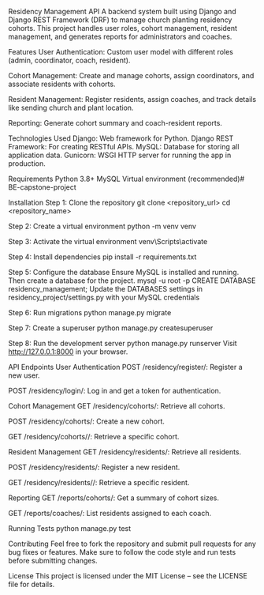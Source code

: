 Residency Management API
A backend system built using Django and Django REST Framework (DRF) to manage church planting residency cohorts. This project handles user roles, cohort management, resident management, and generates reports for administrators and coaches.

Features
User Authentication: Custom user model with different roles (admin, coordinator, coach, resident).

Cohort Management: Create and manage cohorts, assign coordinators, and associate residents with cohorts.

Resident Management: Register residents, assign coaches, and track details like sending church and plant location.

Reporting: Generate cohort summary and coach-resident reports.

Technologies Used
Django: Web framework for Python.
Django REST Framework: For creating RESTful APIs.
MySQL: Database for storing all application data.
Gunicorn: WSGI HTTP server for running the app in production.

Requirements
Python 3.8+
MySQL
Virtual environment (recommended)# BE-capstone-project

Installation
Step 1: Clone the repository
git clone <repository_url>
cd <repository_name>

Step 2: Create a virtual environment
python -m venv venv

Step 3: Activate the virtual environment
venv\Scripts\activate

Step 4: Install dependencies
pip install -r requirements.txt

Step 5: Configure the database
Ensure MySQL is installed and running. Then create a database for the project.
mysql -u root -p
CREATE DATABASE residency_management;
Update the DATABASES settings in residency_project/settings.py with your MySQL credentials

Step 6: Run migrations
python manage.py migrate

Step 7: Create a superuser
python manage.py createsuperuser

Step 8: Run the development server
python manage.py runserver
Visit http://127.0.0.1:8000 in your browser.

API Endpoints
User Authentication
POST /residency/register/: Register a new user.

POST /residency/login/: Log in and get a token for authentication.

Cohort Management
GET /residency/cohorts/: Retrieve all cohorts.

POST /residency/cohorts/: Create a new cohort.

GET /residency/cohorts/<id>/: Retrieve a specific cohort.

Resident Management
GET /residency/residents/: Retrieve all residents.

POST /residency/residents/: Register a new resident.

GET /residency/residents/<id>/: Retrieve a specific resident.

Reporting
GET /reports/cohorts/: Get a summary of cohort sizes.

GET /reports/coaches/: List residents assigned to each coach.

Running Tests
python manage.py test

Contributing
Feel free to fork the repository and submit pull requests for any bug fixes or features. Make sure to follow the code style and run tests before submitting changes.

License
This project is licensed under the MIT License – see the LICENSE file for details.